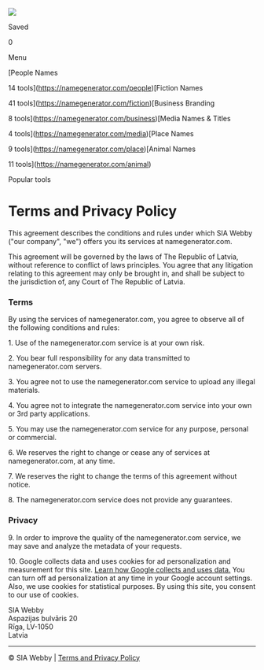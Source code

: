 [![](/images/logo.svg?v=18bdef)](https://namegenerator.com/)

Saved

0

Menu

[People Names

14 tools](https://namegenerator.com/people)[Fiction Names

41 tools](https://namegenerator.com/fiction)[Business Branding

8 tools](https://namegenerator.com/business)[Media Names & Titles

4 tools](https://namegenerator.com/media)[Place Names

9 tools](https://namegenerator.com/place)[Animal Names

11 tools](https://namegenerator.com/animal)

Popular tools

Terms and Privacy Policy
========================

This agreement describes the conditions and rules under which SIA Webby ("our company", "we") offers you its services at namegenerator.com.

This agreement will be governed by the laws of The Republic of Latvia, without reference to conflict of laws principles. You agree that any litigation relating to this agreement may only be brought in, and shall be subject to the jurisdiction of, any Court of The Republic of Latvia.

### Terms

By using the services of namegenerator.com, you agree to observe all of the following conditions and rules:

1\. Use of the namegenerator.com service is at your own risk.

2\. You bear full responsibility for any data transmitted to namegenerator.com servers.

3\. You agree not to use the namegenerator.com service to upload any illegal materials.

4\. You agree not to integrate the namegenerator.com service into your own or 3rd party applications.

5\. You may use the namegenerator.com service for any purpose, personal or commercial.

6\. We reserves the right to change or cease any of services at namegenerator.com, at any time.

7\. We reserves the right to change the terms of this agreement without notice.

8\. The namegenerator.com service does not provide any guarantees.

### Privacy

9\. In order to improve the quality of the namegenerator.com service, we may save and analyze the metadata of your requests.

10\. Google collects data and uses cookies for ad personalization and measurement for this site. [Learn how Google collects and uses data.](https://policies.google.com/technologies/partner-sites) You can turn off ad personalization at any time in your Google account settings. Also, we use cookies for statistical purposes. By using this site, you consent to our use of cookies.

SIA Webby  
Aspazijas bulvāris 20  
Rīga, LV-1050  
Latvia

* * *

© SIA Webby | [Terms and Privacy Policy](https://namegenerator.com/terms)